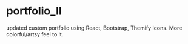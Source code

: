 # portfolio_II
updated custom portfolio using React, Bootstrap, Themify Icons. More colorful/artsy feel to it.
